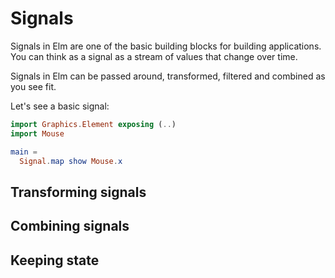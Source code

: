 # Signals

Signals in Elm are one of the basic building blocks for building applications. You can think as a signal as a stream of values that change over time.

Signals in Elm can be passed around, transformed, filtered and combined as you see fit.

Let's see a basic signal:

```elm
import Graphics.Element exposing (..)
import Mouse

main =
  Signal.map show Mouse.x
```

## Transforming signals



## Combining signals

## Keeping state

